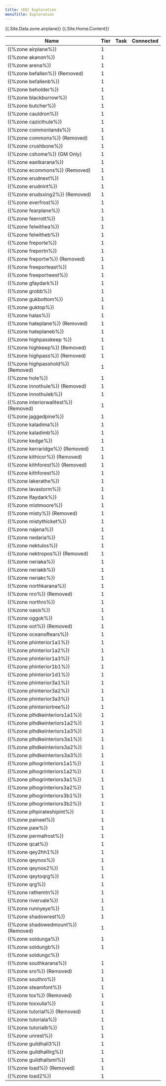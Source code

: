 ```yaml
---
title: (EQ) Exploration
menuTitle: Exploration
---
```


{{.Site.Data.zone.airplane}} {{.Site.Home.Content}}

|Name|Tier|Task|Connected|
|---|---|---|---|
{{%zone airplane%}}|1||
{{%zone akanon%}}|1||
{{%zone arena%}}|1||
{{%zone befallen%}} (Removed)|1||
{{%zone befallenb%}}|1||
{{%zone beholder%}}|1||
{{%zone blackburrow%}}|1||
{{%zone butcher%}}|1||
{{%zone cauldron%}}|1||
{{%zone cazicthule%}}|1||
{{%zone commonlands%}}|1||
{{%zone commons%}} (Removed)|1||
{{%zone crushbone%}}|1||
{{%zone cshome%}} (GM Only)|1||
{{%zone eastkarana%}}|1||
{{%zone ecommons%}} (Removed)|1||
{{%zone erudnext%}}|1||
{{%zone erudnint%}}|1||
{{%zone erudsxing2%}} (Removed)|1||
{{%zone everfrost%}}|1||
{{%zone fearplane%}}|1||
{{%zone feerrott%}}|1||
{{%zone felwithea%}}|1||
{{%zone felwitheb%}}|1||
{{%zone freporte%}}|1||
{{%zone freportn%}}|1||
{{%zone freportw%}} (Removed)|1||
{{%zone freeporteast%}}|1||
{{%zone freeportwest%}}|1||
{{%zone gfaydark%}}|1||
{{%zone grobb%}}|1||
{{%zone gukbottom%}}|1||
{{%zone guktop%}}|1||
{{%zone halas%}}|1||
{{%zone hateplane%}} (Removed)|1||
{{%zone hateplaneb%}}|1||
{{%zone highpasskeep %}}|1||
{{%zone highkeep%}} (Removed)|1||
{{%zone highpass%}} (Removed)|1||
{{%zone highpasshold%}} (Removed)|1||
{{%zone hole%}}|1||
{{%zone innothule%}} (Removed)|1||
{{%zone innothuleb%}}|1||
{{%zone interiorwalltest%}} (Removed)|1||
{{%zone jaggedpine%}}|1||
{{%zone kaladima%}}|1||
{{%zone kaladimb%}}|1||
{{%zone kedge%}}|1||
{{%zone kerraridge%}} (Removed)|1||
{{%zone kithicor%}} (Removed)|1||
{{%zone kithforest%}} (Removed)|1||
{{%zone kithforest%}}|1||
{{%zone lakerathe%}}|1||
{{%zone lavastorm%}}|1||
{{%zone lfaydark%}}|1||
{{%zone mistmoore%}}|1||
{{%zone misty%}} (Removed)|1||
{{%zone mistythicket%}}|1||
{{%zone najena%}}|1||
{{%zone nedaria%}}|1||
{{%zone nektulos%}}|1||
{{%zone nektropos%}} (Removed)|1||
{{%zone neriaka%}}|1||
{{%zone neriakb%}}|1||
{{%zone neriakc%}}|1||
{{%zone northkarana%}}|1||
{{%zone nro%}} (Removed)|1||
{{%zone northro%}}|1||
{{%zone oasis%}}|1||
{{%zone oggok%}}|1||
{{%zone oot%}} (Removed)|1||
{{%zone oceanoftears%}}|1||
{{%zone phinterior1a1%}}|1||
{{%zone phinterior1a2%}}|1||
{{%zone phinterior1a3%}}|1||
{{%zone phinterior1b1%}}|1||
{{%zone phinterior1d1%}}|1||
{{%zone phinterior3a1%}}|1||
{{%zone phinterior3a2%}}|1||
{{%zone phinterior3a3%}}|1||
{{%zone phinteriortree%}}|1||
{{%zone plhdkeinteriors1a1%}}|1||
{{%zone plhdkeinteriors1a2%}}|1||
{{%zone plhdkeinteriors1a3%}}|1||
{{%zone plhdkeinteriors3a1%}}|1||
{{%zone plhdkeinteriors3a2%}}|1||
{{%zone plhdkeinteriors3a3%}}|1||
{{%zone plhogrinteriors1a1%}}|1||
{{%zone plhogrinteriors1a2%}}|1||
{{%zone plhogrinteriors3a1%}}|1||
{{%zone plhogrinteriors3a2%}}|1||
{{%zone plhogrinteriors3b1%}}|1||
{{%zone plhogrinteriors3b2%}}|1||
{{%zone plhpirateshipint%}}|1||
{{%zone paineel%}}|1||
{{%zone paw%}}|1||
{{%zone permafrost%}}|1||
{{%zone qcat%}}|1||
{{%zone qey2hh1%}}|1||
{{%zone qeynos%}}|1||
{{%zone qeynos2%}}|1||
{{%zone qeytoqrg%}}|1||
{{%zone qrg%}}|1||
{{%zone rathemtn%}}|1||
{{%zone rivervale%}}|1||
{{%zone runnyeye%}}|1||
{{%zone shadowrest%}}|1||
{{%zone shadowedmount%}} (Removed)|1||
{{%zone soldunga%}}|1||
{{%zone soldungb%}}|1||
{{%zone soldungc%}}||
{{%zone southkarana%}}|1||
{{%zone sro%}} (Removed)|1||
{{%zone southro%}}|1||
{{%zone steamfont%}}|1||
{{%zone tox%}} (Removed)|1||
{{%zone toxxulia%}}|1||
{{%zone tutorial%}} (Removed)|1||
{{%zone tutoriala%}}|1||
{{%zone tutorialb%}}|1||
{{%zone unrest%}}|1||
{{%zone guildhall3%}}|1||
{{%zone guildhalllrg%}}|1||
{{%zone guildhallsml%}}|1||
{{%zone load%}} (Removed)|1||
{{%zone load2%}}|1||